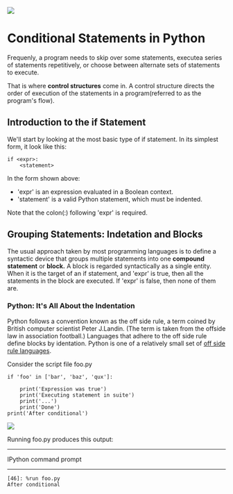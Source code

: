 ![](https://raw.githubusercontent.com/gabrielfernando01/numpy/master/image/conditional.png)


# Conditional Statements in Python

Frequenly, a program needs to skip over some statements, executea series of statements repetitively, or choose between alternate sets of statements to execute.

That is where **control structures** come in. A control structure directs the order of execution of the statements in a program(referred to as the program's flow).

## Introduction to the if Statement

We'll start by looking at the most basic type of if statement. In its simplest form, it look like this:

```
if <expr>:
	<statement>
```

In the form shown above:

- 'expr' is an expression evaluated in a Boolean context.
- 'statement' is a valid Python statement, which must be indented.

Note that the colon(:) following 'expr' is required.

## Grouping Statements: Indetation and Blocks

The usual approach taken by most programming languages is to define a syntactic  device that groups multiple statements into one **compound statement** or **block.** A block is regarded syntactically as a single entity. When it is the target of an if statement, and 'expr' is true, then all the statements in the block are executed. If 'expr' is false, then none of them are.

### Python: It's All About the Indentation

Python follows a convention known as the off side rule, a term coined by British computer scientist Peter J.Landin. (The term is taken from the offside law in association football.) Languages that adhere to the off side rule define blocks by identation. Python is one of a relatively small set of [off side rule languages](https://en.wikipedia.org/wiki/Off-side_rule#Off-side_rule_languages).

Consider the script file foo.py

```
if 'foo' in ['bar', 'baz', 'qux']:

	print('Expression was true')
	print('Executing statement in suite')
	print('...')
	print('Done')
print('After conditional')
```

![](https://raw.githubusercontent.com/gabrielfernando01/numpy/master/image/if.gif)

Running foo.py produces this output:

***
IPython command prompt
***

```
[46]: %run foo.py
After conditional
```

